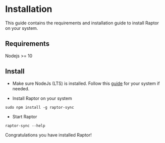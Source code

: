 # Installation
This guide contains the requirements and installation guide to install Raptor on your system.

## Requirements
Nodejs >= 10

## Install
- Make sure NodeJs (LTS) is installed. Follow this [guide](https://nodejs.org/en/download/) for your system if needed.

- Install Raptor on your system
```
sudo npm install -g raptor-sync
```
- Start Raptor
```
raptor-sync --help
```

Congratulations you have installed Raptor!
